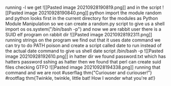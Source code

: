 running -l we get 
![[Pasted image 20210928190819.png]]
and in the script 
![[Pasted image 20210928190840.png]]
python import the module random 
and python looks first in the current directory for the modules as Python Module Manipulation so we can create a random.py script to give us a shell 
import os 
os.system("/bin/bash -p")
and now we are rabbit user
there is a SUID elf program on rabbit dir 
![[Pasted image 20210928192311.png]]
running strings on the program we find out that it uses date command 
we can try to do PATH poison and create a script called date to run instead of the actual date command to give us shell
date script /bin/bash -p
![[Pasted image 20210928192610.png]]
in hatter dir we found password.txt which has hatters password
sshing as hatter 
then we found that perl can create suid files 
checking GTFO ![[Pasted image 20210928194338.png]]
running that command and we are root
#userflag thm{"Curiouser and curiouser!"}
#rootflag thm{Twinkle, twinkle, little bat! How I wonder what you're at!}

